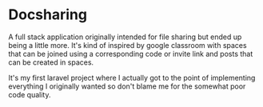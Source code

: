 # Docsharing

A full stack application originally intended for file sharing but ended up being a little more.
It's kind of inspired by google classroom with spaces that can be joined using a corresponding code or
invite link and posts that can be created in spaces.

It's my first laravel project where I actually got to the point of implementing everything I originally wanted
so don't blame me for the somewhat poor code quality.
